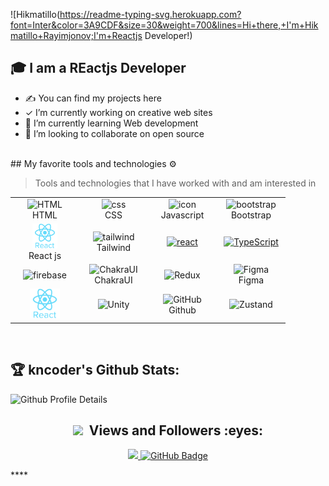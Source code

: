 ![Hikmatillo(https://readme-typing-svg.herokuapp.com?font=Inter&color=3A9CDF&size=30&weight=700&lines=Hi+there,+I'm+Hikmatillo+Rayimjonov;I'm+Reactjs Developer!)


## 🎓 I am a REactjs Developer
- ✍ You can find my projects here
- ✓ I’m currently working on creative web sites
- 🌱 I’m currently learning Web development
- 👯 I’m looking to collaborate on open source
<br/>
## My favorite tools and technologies ⚙️ 

> Tools and technologies that I have worked with and am interested in

<table align="center">
    <tr>
        <td align="center"  width="96">
            <img src="https://skillicons.dev/icons?i=html" width="48" height="48" alt="HTML" />
            <br>HTML
        </td>
        <td align="center" width="96">
            <img src="https://skillicons.dev/icons?i=css" width="48" height="48" alt="css" />
            <br>CSS
        </td>
        <td align="center" width="96">
            <img src="https://techstack-generator.vercel.app/js-icon.svg" alt="icon" width="65" height="65" />
            <br>Javascript
        </td>
        <td align="center"  width="96">
            <img src="https://skillicons.dev/icons?i=bootstrap" width="48" height="48" alt="bootstrap" />
            <br>Bootstrap
        </td>
    </tr>
    <tr>
        <td align="center"  width="96">
            <a href="https://reactjs.org/" target="_blank"> <img src="https://raw.githubusercontent.com/devicons/devicon/master/icons/react/react-original-wordmark.svg" alt="react" width="40" height="40"/> </a> 
            <br>React js
        </td>
        <td align="center" width="96">
            <img src="https://skillicons.dev/icons?i=tailwind" width="48" height="48" alt="tailwind" />
            <br>Tailwind
        </td>
        <td align="center"  width="96">
            <a href="https://nextjs.org/" target="_blank"> <img src="https://d2nir1j4sou8ez.cloudfront.net/wp-content/uploads/2021/12/nextjs-boilerplate-logo.png" alt="react" width="40" height="40"/> </a> 
            <br>
        </td>
        <td align="center" width="96">
            <a href="#ts">
                <img src="https://upload.wikimedia.org/wikipedia/commons/thumb/4/4c/Typescript_logo_2020.svg/1200px-Typescript_logo_2020.svg.png" width="48" height="48" alt="TypeScript" />
            </a>
            <br>
        </td>
    </tr>
    <tr>
        <td align="center" width="96">
            <img src="https://cdn4.iconfinder.com/data/icons/google-i-o-2016/512/google_firebase-2-512.png" width="48" height="48" alt="firebase" />
            <br>
        </td>
        <td align="center" width="96">
            <img src="https://files.raycast.com/7oaucgd6fh2sjztkc0q999qoyfy4" width="48" height="48" alt="ChakraUI" />
            <br>ChakraUI
        </td>
        <td align="center" width="96">
            <img src="https://img.icons8.com/color/512/redux.png" width="48" height="48" alt="Redux" />
            <br>
        </td>
        <td align="center" width="96">
            <img src="https://cdn-icons-png.flaticon.com/512/5968/5968705.png" width="48" height="48" alt="Figma" />
            <br>Figma
        </td>
    </tr>
    <tr>
        <td align="center" width="96">
            <img src="https://raw.githubusercontent.com/devicons/devicon/master/icons/react/react-original-wordmark.svg" width="48" height="48" alt="React-native" />
            <br>
        </td>
        <td align="center" width="96">
            <img src="https://cdn-icons-png.flaticon.com/512/5969/5969294.png" width="48" height="48" alt="Unity" />
            <br>
        </td>
        <td align="center" width="96">
            <img src="https://user-images.githubusercontent.com/25181517/192108374-8da61ba1-99ec-41d7-80b8-fb2f7c0a4948.png" width="48" height="48" alt="GitHub" />
            <br>Github
        </td>
        <td align="center" width="96">
            <img src="https://repository-images.githubusercontent.com/180328715/fca49300-e7f1-11ea-9f51-cfd949b31560" width="48" height="48" alt="Zustand" />
            <br>
        </td>
    </tr>
</table>
<br/>





## :trophy: kncoder's Github Stats:

![Github Profile Details](https://github-profile-summary-cards.vercel.app/api/cards/profile-details?username=itkncoder&theme=github_dark) 




<h2 align="center"> <img src="https://media.giphy.com/media/iY8CRBdQXODJSCERIr/giphy.gif" width="35px">&nbsp; Views and Followers :eyes:</h2>

<p align="center">
    
<a href="https://github.com/itkncoder/github-profile-views-counter">
    <img src="https://komarev.com/ghpvc/?username=itkncoder">
</a>
    <a href="https://github.com/itkncoder?tab=followers">
        <img src="https://img.shields.io/github/followers/itkncoder?label=Followers&style=social" alt="GitHub Badge">
    </a>
</p>****
